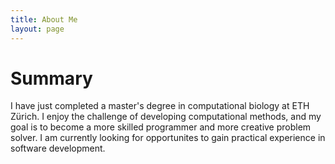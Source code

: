 ```yaml
---
title: About Me
layout: page
---
```

# Summary
I have just completed a master's degree in computational biology at ETH Zürich. I enjoy the challenge of developing computational methods, and my goal is to become a more skilled programmer and more creative problem solver. I am currently looking for opportunites to gain practical experience in software development.
